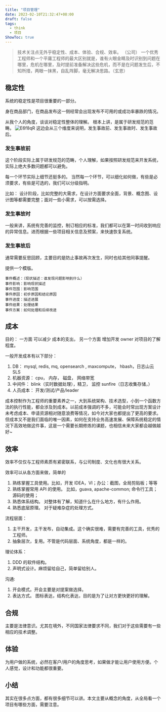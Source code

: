```yaml
---
title: "项目管理"
date: 2023-02-10T21:32:47+08:00
draft: false
tags:
  - think
  - 项目
ShowToc: true
---
```


> 技术关注点无外乎稳定性、成本、体验、合规、效率。 （公司）
> 一个优秀工程师和一个平庸工程师的最大区别就是，谁有火眼金睛及时识别到问题在哪里，危机在哪里，及时提前准备解决这些危机，而不是在问题发生后，不知所措，两眼一抹黑，自乱阵脚，毫无解决思路。（玄恩）

## 稳定性

系统的稳定性是项目很重要的一部分。

身在商品部门，在商品发布这一侧经常会出现发布不可用的或成功率暴跌的情况。

从我个人的角度，谈谈对稳定性整体的理解。 根本上讲，是属于研发规范的范畴。
![E6f8qR](http://qiniu.chalme.top/blog/20230210/E6f8qR.jpg)
这边会从三个维度来说明，发生事故前、发生事故时、发生事故后。

### 发生事故前

这个阶段实际上属于研发规范的范畴，个人理解，如果按照研发规范来开发系统，实际上绝大多数问题都可以避免。

每一个环节实际上细节还挺多的。 当然每一个环节，可以细化如何做，有些是必须要求，有些是可选的，我们可以分级指明。

比如： 设计阶段，比如完整的大需求，在设计方面要求全面，背景、概念图、设计图等都需要完整；面对一些小需求，可以按需选择。

### 发生事故时

一般来讲，系统有完善的监控，制订相应的标准，我们都可以在第一时间收到响应的异常信息。进而根据一些项目相关信息及预案，来快速恢复系统。

### 发生事故后

通常需要反思回顾，主要目的是防止事故再次发生，同时也给其他同事提醒。

提供一个模版。

```
事件概述：（现状描述：谁发现问题影响到什么）
事件影响：影响现状描述
事件范围：影响范围
事件原因：初步原因和结论原因
事件进度：描述进展
事件结果：处理结果
事件方案：如何处理和后续改进
```

## 成本

目的： 一方面 可以减少 成本的支出， 另一个方面 增加开发 owner 对项目的了解程度。

一般开发成本有以下部分：

1. DB： mysql, redis, mq, opensearch , maxcompute， hbash，日志山云 SLS
2. 机器资源： cpu， 内存， 磁盘， 网络带宽
3. 中间件： blink（实时数据处理），精卫， 监控 sunfire（日志收集存储，）
4. 人员成本： 开发/测试/产品/leader

成本控制作为工程师的重要素养之一，大到系统架构、技术选型，小到一个函数方法的执行性能，都会涉及到成本。以前成本强调的不多，可能会时常出现方案设计未考虑成本、申请资源相对随意浪费等情况，如今对大家也都提出了更高的要求。但成本又不是我们面临的唯一因素，如何在支持业务高速发展、保障系统稳定的情况下高效地做这件事，这是一个需要长期修炼的课题，也相信未来大家都会越做越好~

## 效率

效率不仅仅与工程师素质有紧密联系，与公司制度、文化也有很大关系。

效率可以从各方面来做，简单的

1. 熟练掌握工具使用。比如，开发 IDEA，VI；办公：截图，全局剪贴板；等等
2. 熟练掌握常用 API 的使用。 比如，guava, apache-common; 命令行工具；源码的使用；
3. 熟悉体系结构。 对整体有了解，知道什么在什么地方，有什么作用。
4. 熟悉底层原理。 对于疑难杂症的处理方式。

流程层面：

1. 主干开发，主干发布，自动集成。这个确实很难，需要有完善的工具，优秀的工程师。
2. 抽象层次，复用。不管是代码层面、系统角度，都是一样的。

理论体系：

1. DDD 的软件结构。
2. 声明式设计。麻烦留给自己，简单留给别人。

沟通:

1. 开会模式。开会主要是对提案做选择。
2. 表达方式。 图标表达，结构化表达，目的是为了让对方更快更好的理解。

## 合规

主要是法律意识。尤其在境外，不同国家法律要求不同，我们对于这些需要有一些相应的技术调整。

## 体验

为用户做的系统，必然在客户/用户的角度思考，如果做才能让用户使用方便。个人感觉，设计和功能都很重要。

## 小结

其实在很多点方面，都有很多细节可以讲。本文主要从概念的角度，从全局看一个项目有哪些方面，需要注意。
